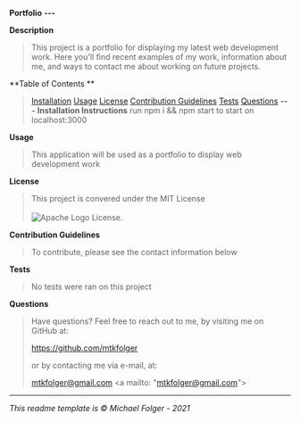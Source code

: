 **Portfolio**
**---**

**Description**
>This project is a portfolio for displaying my latest web development work. Here you'll find recent examples of my work, information about me, and ways to contact me about working on future projects. 

**Table of Contents **
>[Installation](#Installation)
>[Usage](#Usage)
>[License](#License)
>[Contribution Guidelines](#Contribution)
>[Tests](#Tests)
>[Questions](#Questions)
**---**
**Installation Instructions** <a name="Installation"></a>
> run npm i && npm start to start on localhost:3000

**Usage** <a name="Usage"></a>
>This application will be used as a portfolio to display web development work

**License** <a name="License"></a>
>This project is convered under the MIT License <br><br>![Apache Logo](https://badgen.net/badge/Licencse/MIT/red?icon=github) License.


**Contribution Guidelines** <a name="Contribution"></a>
>To contribute, please see the contact information below

**Tests** <a name="Tests"></a>
>No tests were ran on this project

**Questions** <a name="Questions"></a>
>Have questions? Feel free to reach out to me, by visiting me on GitHub at:
>
>https://github.com/mtkfolger
>
>or by contacting me via e-mail, at:
>
>mtkfolger@gmail.com <a mailto: "mtkfolger@gmail.com"><a/>

---
*This readme template is © Michael Folger - 2021*
